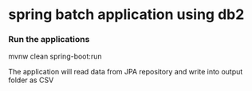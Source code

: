 # spring batch application using db2
### Run the applications
mvnw clean spring-boot:run

The application will read data from JPA repository
and write into output folder as CSV